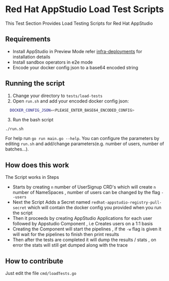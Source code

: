 # Red Hat AppStudio Load Test Scripts

This Test Section Provides Load Testing Scripts for Red Hat AppStudio 

## Requirements 

- Install AppStudio in Preview Mode refer [infra-deployments](https://github.com/redhat-appstudio/infra-deployments) for installation details 
- Install sandbox operators in e2e mode
- Encode your docker config json to a base64 encoded string 

## Running the script
1. Change your directory to `tests/load-tests` 
2. Open `run.sh` and add your encoded docker config json:
```bash
  DOCKER_CONFIG_JSON=<PLEASE_ENTER_BASE64_ENCODED_CONFIG>
```
3. Run the bash script
```
./run.sh 
```
For help run `go run main.go --help`.
You can configure the parameters by editing `run.sh` and add/change parameters(e.g. number of users, number of batches...).

## How does this work 
The Script works in Steps
- Starts by creating `n` number of UserSignup CRD's which will create `n` number of NameSpaces , number of users can be changed by the flag `--users`
- Next the Script Adds a Secret named `redhat-appstudio-registry-pull-secret` which will contain the docker config you provided when you run the script
- Then it proceeds by creating AppStudio Applications for each user followed by Appstudio Component , i.e Creates users on a 1:1 basis 
- Creating the Component will start the pipelines , if the `-w` flag is given it will wait for the pipelines to finish then print results 
- Then after the tests are completed it will dump the results / stats , on error the stats will still get dumped along with the trace

## How to contribute
Just edit the file `cmd/loadTests.go` 
